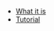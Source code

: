 - [What it is](https://www.entityframeworktutorial.net/what-is-entityframework.aspx)
- [Tutorial](https://docs.microsoft.com/en-us/aspnet/mvc/overview/getting-started/getting-started-with-ef-using-mvc/creating-an-entity-framework-data-model-for-an-asp-net-mvc-application)
